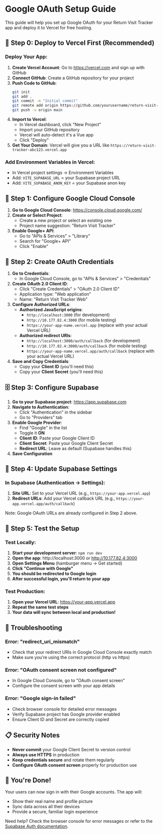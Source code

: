 # Google OAuth Setup Guide

This guide will help you set up Google OAuth for your Return Visit Tracker app and deploy it to Vercel for free hosting.

## 🚀 **Step 0: Deploy to Vercel First (Recommended)**

### **Deploy Your App:**
1. **Create Vercel Account**: Go to https://vercel.com and sign up with GitHub
2. **Connect GitHub**: Create a GitHub repository for your project
3. **Push Code to GitHub**: 
   ```bash
   git init
   git add .
   git commit -m "Initial commit"
   git remote add origin https://github.com/yourusername/return-visit-tracker
   git push -u origin main
   ```
4. **Import to Vercel**: 
   - In Vercel dashboard, click "New Project"
   - Import your GitHub repository  
   - Vercel will auto-detect it's a Vue app
   - Click "Deploy"
5. **Get Your Domain**: Vercel will give you a URL like `https://return-visit-tracker-abc123.vercel.app`

### **Add Environment Variables in Vercel:**
- In Vercel project settings → Environment Variables
- Add: `VITE_SUPABASE_URL` = your Supabase project URL
- Add: `VITE_SUPABASE_ANON_KEY` = your Supabase anon key

## 🔧 **Step 1: Configure Google Cloud Console**

1. **Go to Google Cloud Console**: https://console.cloud.google.com/
2. **Create or Select Project**: 
   - Create a new project or select an existing one
   - Project name suggestion: "Return Visit Tracker"
3. **Enable Google+ API**:
   - Go to "APIs & Services" > "Library"
   - Search for "Google+ API" 
   - Click "Enable"

## 🔑 **Step 2: Create OAuth Credentials**

1. **Go to Credentials**:
   - In Google Cloud Console, go to "APIs & Services" > "Credentials"
2. **Create OAuth 2.0 Client ID**:
   - Click "Create Credentials" > "OAuth 2.0 Client ID"
   - Application type: "Web application"
   - Name: "Return Visit Tracker Web"
3. **Configure Authorized URLs**:
   - **Authorized JavaScript origins**:
     - `http://localhost:3000` (for development)
     - `http://10.177.82.4:3000` (for mobile testing)
     - `https://your-app-name.vercel.app` (replace with your actual Vercel URL)
   - **Authorized redirect URIs**:
     - `http://localhost:3000/auth/callback` (for development)
     - `http://10.177.82.4:3000/auth/callback` (for mobile testing)
     - `https://your-app-name.vercel.app/auth/callback` (replace with your actual Vercel URL)
4. **Save and Copy Credentials**:
   - Copy your **Client ID** (you'll need this)
   - Copy your **Client Secret** (you'll need this)

## 🗄️ **Step 3: Configure Supabase**

1. **Go to your Supabase project**: https://app.supabase.com
2. **Navigate to Authentication**:
   - Click "Authentication" in the sidebar
   - Go to "Providers" tab
3. **Enable Google Provider**:
   - Find "Google" in the list
   - Toggle it **ON**
   - **Client ID**: Paste your Google Client ID
   - **Client Secret**: Paste your Google Client Secret
   - **Redirect URL**: Leave as default (Supabase handles this)
4. **Save Configuration**

## 📱 **Step 4: Update Supabase Settings**

### In Supabase (Authentication → Settings):
1. **Site URL**: Set to your Vercel URL (e.g., `https://your-app.vercel.app`)
2. **Redirect URLs**: Add your Vercel callback URL (e.g., `https://your-app.vercel.app/auth/callback`)

Note: Google OAuth URLs are already configured in Step 2 above.

## 🧪 **Step 5: Test the Setup**

### **Test Locally:**
1. **Start your development server**: `npm run dev`
2. **Open the app**: http://localhost:3000 or http://10.177.82.4:3000
3. **Open Settings Menu** (hamburger menu → Get started)
4. **Click "Continue with Google"**
5. **You should be redirected to Google login**
6. **After successful login, you'll return to your app**

### **Test Production:**
1. **Open your Vercel URL**: https://your-app.vercel.app
2. **Repeat the same test steps**
3. **Your data will sync between local and production!**

## 🚨 **Troubleshooting**

### Error: "redirect_uri_mismatch"
- Check that your redirect URIs in Google Cloud Console exactly match
- Make sure you're using the correct protocol (http vs https)

### Error: "OAuth consent screen not configured"
- In Google Cloud Console, go to "OAuth consent screen"
- Configure the consent screen with your app details

### Error: "Google sign-in failed"
- Check browser console for detailed error messages
- Verify Supabase project has Google provider enabled
- Ensure Client ID and Secret are correctly copied

## 📋 **Security Notes**

- **Never commit** your Google Client Secret to version control
- **Always use HTTPS** in production
- **Keep credentials secure** and rotate them regularly
- **Configure OAuth consent screen** properly for production use

## 🎉 **You're Done!**

Your users can now sign in with their Google accounts. The app will:
- Show their real name and profile picture
- Sync data across all their devices
- Provide a secure, familiar login experience

Need help? Check the browser console for error messages or refer to the [Supabase Auth documentation](https://supabase.com/docs/guides/auth).
